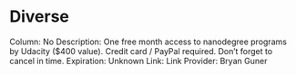 # Diverse

Column: No
Description: One free month access to nanodegree programs by Udacity ($400 value). Credit card / PayPal required. Don’t forget to cancel in time.
Expiration: Unknown
Link: Link
Provider: Bryan Guner
